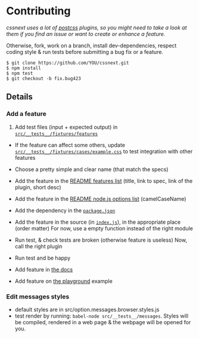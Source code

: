 # Contributing

_cssnext uses a lot of [postcss](https://github.com/postcss) plugins,
so you might need to take a look at them if you find an issue or want to create
or enhance a feature._

Otherwise, fork, work on a branch, install dev-dependencies,
respect coding style & run tests before submitting a bug fix or a feature.

```console
$ git clone https://github.com/YOU/cssnext.git
$ npm install
$ npm test
$ git checkout -b fix.bug423
```

## Details

### Add a feature

1. Add test files (input + expected output) in [`src/__tests__/fixtures/features`](src/__tests__/features)
- If the feature can affect some others, update [`src/__tests__/fixtures/cases/example.css`](src/__tests__/cases/example.css) to test integration with other features

- Choose a pretty simple and clear name (that match the specs)
- Add the feature in the [README features list](#features) (title, link to spec, link of the plugin, short desc)
- Add the feature in the [README node.js options list](#features-default-all-features) (camelCaseName)
- Add the dependency in the [`package.json`](package.json)
- Add the feature in the source (in [`index.js`](index.js)), in the appropriate place (order matter)
For now, use a empty function instead of the right module
- Run test, & check tests are broken (otherwise feature is useless)
Now, call the right plugin
- Run test and be happy
- Add feature in [the docs](docs/content)
- Add feature on [the playground](docs/content/playground.html) example


### Edit messages styles

- default styles are in src/option.messages.browser.styles.js
- test render by running: `babel-node src/__tests__/messages`.
Styles will be compiled, rendered in a web page & the webpage will be opened for
you.
